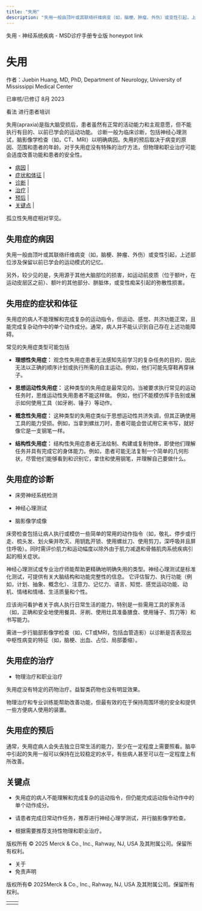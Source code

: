 ```yaml
---
title: "失用"
description: "失用一般由顶叶或其联络纤维病变（如，脑梗、肿瘤、外伤）或变性引起，上述部位涉及保留以前已学会的运动模式的记忆。"
---
```


﻿失用 \- 神经系统疾病 \- MSD诊疗手册专业版 honeypot link

# 失用

作者：Juebin Huang, MD, PhD, Department of Neurology, University of Mississippi Medical Center

已审核/已修订 8月 2023

看法 进行患者培训

失用(apraxia)是指大脑受损后，患者虽然有正常的活动能力和主观意愿，但不能执行有目的、以前已学会的运动功能。 诊断一般为临床诊断，包括神经心理测试，脑影像学检查（如，CT、MRI）以明确病因。失用的预后取决于病变的原因、范围和患者的年龄。对于失用症没有特殊的治疗方法，但物理和职业治疗可能会适度改善功能和患者的安全性。

- [病因](#病因_v34436974_zh) \|
- [症状和体征](#症状和体征_v1034369_zh) \|
- [诊断](#诊断_v1034372_zh) \|
- [治疗](#治疗_v1034386_zh) \|
- [预后](#预后_v1034383_zh) \|
- [关键点](#关键点_v8594074_zh) \|

孤立性失用症相对罕见。

## 失用症的病因

失用一般由顶叶或其联络纤维病变（如，脑梗、肿瘤、外伤）或变性引起，上述部位涉及保留以前已学会的运动模式的记忆。

另外，较少见的是，失用源于其他大脑部位的损害，如运动前皮质（位于额叶，在运动皮层区之前）、额叶的其他部分、胼胝体，或变性痴呆引起的弥散性损害。

## 失用症的症状和体征

失用症的病人不能理解和完成复杂的运动指令，但运动、感觉、共济功能正常，且能完成复杂动作中的单个动作成分。通常，病人并不能认识到自己存在上述功能障碍。

常见的失用症类型可能包括

- **理想性失用症：** 观念性失用症患者无法感知先前学习的复杂任务的目的，因此无法以正确的顺序计划或执行所需的自主运动。例如，他们可能先穿鞋再穿袜子。

- **思想运动性失用症：** 这种类型的失用症是最常见的。当被要求执行常见的运动任务时，思维运动性失用患者不能这样做。 例如，他们不能模仿挥手告别或展示如何使用工具（如牙刷、锤子）等动作。

- **概念性失用症：** 这种类型的失用症类似于思想运动性共济失调，但其正确使用工具的能力受损。例如，当拿到螺丝刀时，患者可能会尝试用它来书写，就好像它是一支钢笔一样。

- **结构性失用症：** 结构性失用症患者无法绘制、构建或复制物体，即使他们理解任务并具有完成它的身体能力。例如，患者可能无法复制一个简单的几何形状，尽管他们能够看到和识别它，拿住和使用钢笔，并理解自己要做什么。


## 失用症的诊断

- 床旁神经系统检测

- 神经心理测试

- 脑影像学成像


床旁检查包括让病人执行或模仿一些简单的常用的动作指令（如，敬礼、停步或行走、梳头发、划火柴并吹灭、用钥匙开锁、使用螺丝刀、使用剪刀，深呼吸并且屏住呼吸）。同时需评价肌力和运动幅度以除外由于肌力减退和骨骼肌肉系统疾病引起的相关症状。

神经心理测试或专业治疗师能帮助更精确地明确失用的类型。神经心理测试是标准化测试，可提供有关大脑结构和功能完整性的信息。 它评估智力、执行功能（例如，计划、抽象、概念化）、注意力、记忆力、语言、知觉、感觉运动功能、动机、情绪和情绪、生活质量和个性。

应该询问看护者关于病人执行日常生活的能力，特别是一些需用工具的家务活（如，正确和安全地使用餐具、牙刷、使用灶具准备膳食、使用锤子、剪刀等）和书写能力。

需进一步行脑部影像学检查（如，CT或MRI，包括血管造影）以诊断是否表现出中枢性病变的特征（如，脑梗、出血、占位、局部萎缩）。

## 失用症的治疗

- 物理治疗和职业治疗


失用症没有特定的药物治疗。益智类药物也没有明显效果。

物理治疗和专业训练能帮助改善功能，但最有效的在于保持周围环境的安全和提供一些方便病人使用的装置。

## 失用症的预后

通常，失用症病人会失去独立日常生活的能力，至少在一定程度上需要照看。脑卒中引起的失用一般可以保持在比较稳定的水平，有些病人甚至可以在一定程度上有所改善。

## 关键点

- 失用症的病人不能理解和完成复杂的运动指令，但仍能完成运动指令动作中的单个动作成分。

- 请患者完成日常动作任务，推荐进行神经心理学测试，并行脑影像学检查。

- 根据需要推荐支持性物理和职业治疗。




版权所有 © 2025
Merck & Co., Inc., Rahway, NJ, USA 及其附属公司。保留所有权利。

- 关于
- 免责声明

版权所有© 2025Merck & Co., Inc., Rahway, NJ, USA 及其附属公司。保留所有权利。

|     |     |
| --- | --- |
|  |  |
